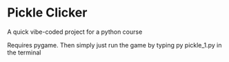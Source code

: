 # Pickle Clicker
A quick vibe-coded project for a python course

Requires pygame. Then simply just run the game by typing py pickle_1.py in the terminal

